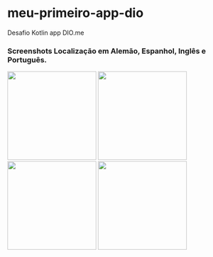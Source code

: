 # meu-primeiro-app-dio
Desafio Kotlin app DIO.me

### Screenshots Localização em Alemão, Espanhol, Inglês e Português. 

<img src="https://github.com/ljampietro/meu-primeiro-app-dio/tree/main/assets/Screenshot-de.png" width="200">
<img src="https://github.com/ljampietro/meu-primeiro-app-dio/tree/main/assets/Screenshot-es.png" width="200">
<img src="https://github.com/ljampietro/meu-primeiro-app-dio/tree/main/assets/Screenshot-pt-br.png" width="200">
<img src="https://github.com/ljampietro/meu-primeiro-app-dio/tree/main/assets/Screenshot-es.png" width="200">
